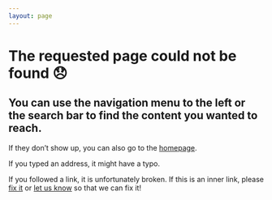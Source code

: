 ```yaml
---
layout: page
---
```


# The requested page could not be found 😞

## You can use the navigation menu to the left or the search bar to find the content you wanted to reach.

If they don’t show up, you can also go to the [homepage](/).

If you typed an address, it might have a typo.

If you followed a link, it is unfortunately broken. If this is an inner link, please [fix it](https://github.com/ambanum/disinformation-encyclopedia) or [let us know](mailto:matti.schneider@diplomatie.gouv.fr) so that we can fix it!

